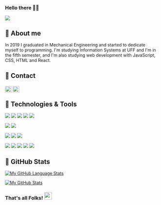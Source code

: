 ### Hello there 🖖🏾
![](https://visitor-badge.glitch.me/badge?page_id=mayaragualberto.mayaragualberto)

## :woman: About me                
In 2019 I graduated in Mechanical Engineering and started to dedicate myself to programming. I'm studying Information Systems at UFF and I'm in the fifth semester, and I'm also studying web development with JavaScript, CSS, HTML and React.

## 📲 Contact
### <a href="https://discord.com/channels/@me">
  <img align="left" alt="MayaraGualberto Discord" width="22px" src="https://raw.githubusercontent.com/peterthehan/peterthehan/master/assets/discord.svg" />
</a>

### <a href="https://www.linkedin.com/in/mayara-gualberto-70b96a118/">
  <img align="left" alt="MayaraGualberto LinkedIN" width="22px" src="https://raw.githubusercontent.com/peterthehan/peterthehan/master/assets/linkedin.svg" />
</a> 

<br />

## 🔧 Technologies & Tools
![](https://img.shields.io/badge/Code-JavaScript-blue)
![](https://img.shields.io/badge/Code-Python-blue)
![](https://img.shields.io/badge/Code-Java-blue)
![](https://img.shields.io/badge/Code-C++-blue)
![](https://img.shields.io/badge/Code-C%23-blue)

![](https://img.shields.io/badge/WEB-CSS-orange)
![](https://img.shields.io/badge/WEB-HTML-orange)


![](https://img.shields.io/badge/Draw-Illustrator-orange)
![](https://img.shields.io/badge/Draw-Photoshop-orange)
![](https://img.shields.io/badge/Draw-GIMP-orange)

![](https://img.shields.io/badge/CAD-SolidWorks-yellow)
![](https://img.shields.io/badge/CAD-Inventor-yellow)
![](https://img.shields.io/badge/CAD-Fusion360-yellow)
![](https://img.shields.io/badge/CAD-AutoCAD-yellow)
![](https://img.shields.io/badge/CAD-PTC_Creo-yellow)

<!--
## :memo: Wakatime Stats
[![mayaragualberto's wakatime stats](https://github-readme-stats.vercel.app/api/wakatime?username=mayaragualberto)]()
-->

## :memo: GitHub Stats

[![My GitHub Language Stats](https://github-readme-stats.vercel.app/api/top-langs/?username=mayaragualberto&langs_count=5&theme=tokyonight)]() 


[![My GitHub Stats](https://github-readme-stats.vercel.app/api/?username=mayaragualberto&count_private=true&theme=tokyonight&showicons=true)]() 






### That's all Folks! <img src="https://media.giphy.com/media/hvRJCLFzcasrR4ia7z/giphy.gif" width="25px"> 
<!--
**mayaragualberto/mayaragualberto** is a ✨ _special_ ✨ repository because its `README.md` (this file) appears on your GitHub profile.

Here are some ideas to get you started:

- 🔭 I’m currently working on ...
- 🌱 I’m currently learning ...
- 👯 I’m looking to collaborate on ...
- 🤔 I’m looking for help with ...
- 💬 Ask me about ...
- 📫 How to reach me: ...
- 😄 Pronouns: ...
- ⚡ Fun fact: ...
-->
